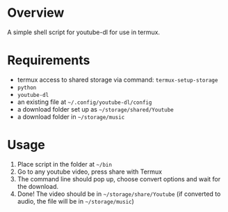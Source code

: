 # Overview
A simple shell script for youtube-dl for use in termux.

# Requirements
- termux access to shared storage via command: `termux-setup-storage`
- `python`
- `youtube-dl`
- an existing file at `~/.config/youtube-dl/config`
- a download folder set up as `~/storage/shared/Youtube`
- a download folder in `~/storage/music`

# Usage
1. Place script in the folder at `~/bin`
2. Go to any youtube video, press share with Termux 
3. The command line should pop up, choose convert options and wait for the download.
4. Done! The video should be in `~/storage/share/Youtube` (if converted to audio, the file will be in `~/storage/music`)
